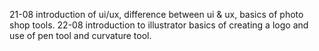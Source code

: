 21-08 introduction of ui/ux, difference between ui & ux, basics of photo shop tools. 
22-08 introduction to illustrator basics of creating a logo and use of pen tool and curvature tool. 
